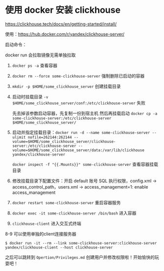 # 使用 docker 安装 clickhouse
https://clickhouse.tech/docs/en/getting-started/install/

使用：https://hub.docker.com/r/yandex/clickhouse-server/

启动命令：

docker run 会拉取镜像无需单独拉取
1. `docker ps -a` 查看容器            
2. `docker rm --force some-clickhouse-server` 强制删除已启动的容器  
3. `mkdir -p $HOME/some_clickhouse_server` 创建挂载目录
4. 启动时挂载目录 `-v $HOME/some_clickhouse_server/conf:/etc/clickhouse-server` 失败
   
   先去掉该参数启动容器，先复制一份到宿主机 然后再挂载启动
   `docker cp -a some-clickhouse-server:/etc/clickhouse-server $HOME/some_clickhouse_server/`
5. 启动并指定挂载目录：`docker run -d --name some-clickhouse-server --ulimit nofile=262144:262144 --volume=$HOME/some_clickhouse_server/clickhouse-server:/etc/clickhouse-server --volume=$HOME/some_clickhouse_server/data:/var/lib/clickhouse yandex/clickhouse-server`
   
   `docker inspect -f "{{.Mounts}}" some-clickhouse-server` 查看容器挂载目录
   
6. 修改挂载目录下配置文件：开启 default 账号 SQL 执行权限，config.xml -> access_control_path，users.xml -> access_management=1: enable access_management
7. `docker restart some-clickhouse-server` 重启容器服务
8. `docker exec -it some-clickhouse-server /bin/bash` 进入容器
9. `clickhouse-client` 进入交互式终端

8-9 可以使用单独的client连接服务器
```
$ docker run -it --rm --link some-clickhouse-server:clickhouse-server yandex/clickhouse-client --host clickhouse-server
```

之后可以跳转到 `Opertion/Privileges.md` 创建用户并修改权限啦！开始愉快的玩耍吧！

